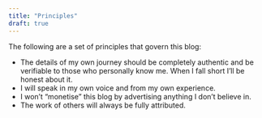 ```yaml
---
title: "Principles"
draft: true
---
```


The following are a set of principles that govern this blog:

* The details of my own journey should be completely authentic and be verifiable to those who personally know me. When I fall short I’ll be honest about it.
* I will speak in my own voice and from my own experience.
* I won’t “monetise” this blog by advertising anything I don’t believe in.
* The work of others will always be fully attributed.